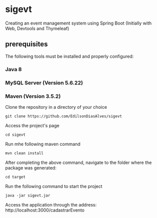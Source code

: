 # sigevt
Creating an event management system using Spring Boot (Initially with Web, Devtools and Thymeleaf)

## prerequisites

The following tools must be installed and properly configured:

### Java 8
### MySQL Server (Version 5.6.22)  
### Maven (Version 3.5.2)
    
Clone the repository in a directory of your choice
```shell
git clone https://github.com/EdilsonDiasAlves/sigevt
```

Access the project's page
```shell
cd sigevt
```

Run mhe following maven command
```shell
mvn clean install
```

After completing the above command, navigate to the folder where the package was generated:
```shell
cd target
```

Run the following command to start the project
```shell
java -jar sigevt.jar
```

Access the application through the address: http://localhost:3000/cadastrarEvento
